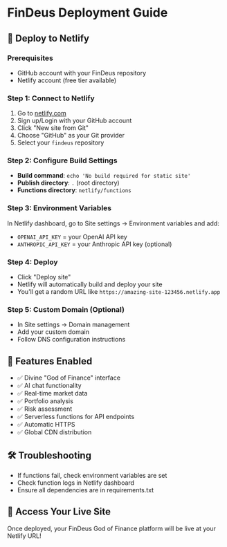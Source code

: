# FinDeus Deployment Guide

## 🚀 Deploy to Netlify

### Prerequisites
- GitHub account with your FinDeus repository
- Netlify account (free tier available)

### Step 1: Connect to Netlify
1. Go to [netlify.com](https://netlify.com)
2. Sign up/Login with your GitHub account
3. Click "New site from Git"
4. Choose "GitHub" as your Git provider
5. Select your `findeus` repository

### Step 2: Configure Build Settings
- **Build command**: `echo 'No build required for static site'`
- **Publish directory**: `.` (root directory)
- **Functions directory**: `netlify/functions`

### Step 3: Environment Variables
In Netlify dashboard, go to Site settings → Environment variables and add:
- `OPENAI_API_KEY` = your OpenAI API key
- `ANTHROPIC_API_KEY` = your Anthropic API key (optional)

### Step 4: Deploy
- Click "Deploy site"
- Netlify will automatically build and deploy your site
- You'll get a random URL like `https://amazing-site-123456.netlify.app`

### Step 5: Custom Domain (Optional)
- In Site settings → Domain management
- Add your custom domain
- Follow DNS configuration instructions

## 🔧 Features Enabled
- ✅ Divine "God of Finance" interface
- ✅ AI chat functionality
- ✅ Real-time market data
- ✅ Portfolio analysis
- ✅ Risk assessment
- ✅ Serverless functions for API endpoints
- ✅ Automatic HTTPS
- ✅ Global CDN distribution

## 🛠️ Troubleshooting
- If functions fail, check environment variables are set
- Check function logs in Netlify dashboard
- Ensure all dependencies are in requirements.txt

## 📱 Access Your Live Site
Once deployed, your FinDeus God of Finance platform will be live at your Netlify URL! 